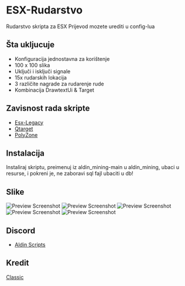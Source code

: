 # ESX-Rudarstvo
Rudarstvo skripta za ESX
Prijevod mozete urediti u config-lua

## Šta ukljucuje
- Konfiguracija jednostavna za korištenje
- 100 x 100 slika
- Uključi i isključi signale
- 15x rudarskih lokacija
- 3 različite nagrade za rudarenje rude
- Kombinacija DrawtextUi & Target


## Zavisnost rada skripte
- [Esx-Legacy](https://github.com/esx-framework/esx-legacy)
- [Qtarget](https://github.com/overextended/qtarget)
- [PolyZone](https://github.com/mkafrin/PolyZone)

## Instalacija
Instaliraj skriptu, preimenuj iz aldin_mining-main u aldin_mining, ubaci u resurse, i pokreni je, ne zaboravi sql fajl ubaciti u db!
## Slike

![Preview Screenshot](https://i.imgur.com/jIJ9SOU.png)
![Preview Screenshot](https://i.imgur.com/mu0gNQC.jpeg)
![Preview Screenshot](https://i.imgur.com/fUQ61Bl.jpeg)
![Preview Screenshot](https://i.imgur.com/S382wMf.jpeg)
![Preview Screenshot](https://i.imgur.com/VJCk6cx.jpeg)

## Discord
- [Aldin Scripts](https://discord.gg/Jbqfsscx8B)


## Kredit
[Classic](https://github.com/trclassic92)
